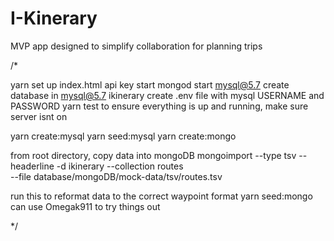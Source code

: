 # I-Kinerary
MVP app designed to simplify collaboration for planning trips







/*

yarn
set up index.html api key
start mongod
start mysql@5.7
create database in mysql@5.7 ikinerary
create .env file with mysql USERNAME and PASSWORD
yarn test to ensure everything is up and running, make sure server isnt on

yarn create:mysql
yarn seed:mysql
yarn create:mongo

from root directory, copy data into mongoDB
mongoimport --type tsv --headerline -d ikinerary --collection routes \
       --file database/mongoDB/mock-data/tsv/routes.tsv

run this to reformat data to the correct waypoint format
yarn seed:mongo
can use Omegak911 to try things out


*/